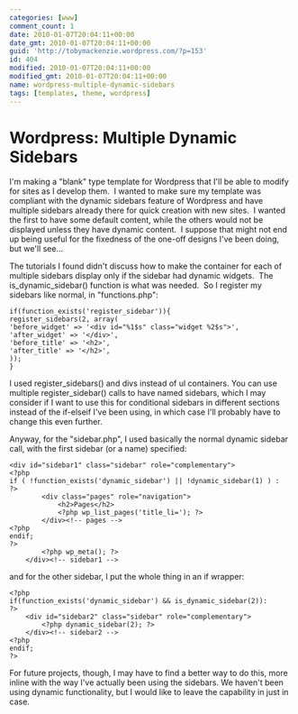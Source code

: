 ```yaml
---
categories: [www]
comment_count: 1
date: 2010-01-07T20:04:11+00:00
date_gmt: 2010-01-07T20:04:11+00:00
guid: 'http://tobymackenzie.wordpress.com/?p=153'
id: 404
modified: 2010-01-07T20:04:11+00:00
modified_gmt: 2010-01-07T20:04:11+00:00
name: wordpress-multiple-dynamic-sidebars
tags: [templates, theme, wordpress]
---
```


Wordpress: Multiple Dynamic Sidebars
====================================

I'm making a "blank" type template for Wordpress that I'll be able to modify for sites as I develop them.  I wanted to make sure my template was compliant with the dynamic sidebars feature of Wordpress and have multiple sidebars already there for quick creation with new sites.  I wanted the first to have some default content, while the others would not be displayed unless they have dynamic content.  I suppose that might not end up being useful for the fixedness of the one-off designs I've been doing, but we'll see...

The tutorials I found didn't discuss how to make the container for each of multiple sidebars display only if the sidebar had dynamic widgets.  The is_dynamic_sidebar() function is what was needed.  So I register my sidebars like normal, in "functions.php":

```
if(function_exists('register_sidebar')){
register_sidebars(2, array(
'before_widget' => '<div id="%1$s" class="widget %2$s">',
'after_widget' => '</div>',
'before_title' => '<h2>',
'after_title' => '</h2>',
));
}
```
<!--more-->

I used register_sidebars() and divs instead of ul containers.  You can use multiple register_sidebar() calls to have named sidebars, which I may consider if I want to use this for conditional sidebars in different sections instead of the if-elseif I've been using, in which case I'll probably have to change this even further.

Anyway, for the "sidebar.php", I used basically the normal dynamic sidebar call, with the first sidebar (or a name) specified:

```
<div id="sidebar1" class="sidebar" role="complementary">
<?php 
if ( !function_exists('dynamic_sidebar') || !dynamic_sidebar(1) ) : 
?>
		<div class="pages" role="navigation">
			<h2>Pages</h2>
			<?php wp_list_pages('title_li='); ?>
		</div><!-- pages -->
<?php
endif;
?>
		<?php wp_meta(); ?>	
	</div><!-- sidebar1 -->
```

and for the other sidebar, I put the whole thing in an if wrapper:

```
<?php
if(function_exists('dynamic_sidebar') && is_dynamic_sidebar(2)):
?>
	<div id="sidebar2" class="sidebar" role="complementary">
		<?php dynamic_sidebar(2); ?>
	</div><!-- sidebar2 -->
<?php
endif;
?>
```

For future projects, though, I may have to find a better way to do this, more inline with the way I've actually been using the sidebars.  We haven't been using dynamic functionality, but I would like to leave the capability in just in case.
